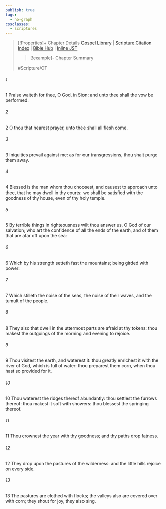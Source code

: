 ```yaml
---
publish: true
tags:
  - no-graph
cssclasses:
  - scriptures
---
```

>[!Properties]+ Chapter Details
>[Gospel Library](https://churchofjesuschrist.org/study/scriptures/ot/ps/65?lang=eng)    |    [Scripture Citation Index](https://scriptures.byu.edu/#07741::c07741)    |    [Bible Hub](https://biblehub.com/psalms/65.htm)    |    [Inline JST](https://scripturetoolbox.com/html/ic/Psalms/65.html)
>>[!example]- Chapter Summary
>> 
> 
>
>#Scripture/OT
###### 1
1 Praise waiteth for thee, O God, in Sion: and unto thee shall the vow be performed.
###### 2
2 O thou that hearest prayer, unto thee shall all flesh come.
###### 3
3 Iniquities prevail against me: as for our transgressions, thou shalt purge them away.
###### 4
4 Blessed is the man whom thou choosest, and causest to approach unto thee, that he may dwell in thy courts: we shall be satisfied with the goodness of thy house, even of thy holy temple.
###### 5
5 By terrible things in righteousness wilt thou answer us, O God of our salvation; who art the confidence of all the ends of the earth, and of them that are afar off upon the sea:
###### 6
6 Which by his strength setteth fast the mountains; being girded with power:
###### 7
7 Which stilleth the noise of the seas, the noise of their waves, and the tumult of the people.
###### 8
8 They also that dwell in the uttermost parts are afraid at thy tokens: thou makest the outgoings of the morning and evening to rejoice.
###### 9
9 Thou visitest the earth, and waterest it: thou greatly enrichest it with the river of God, which is full of water: thou preparest them corn, when thou hast so provided for it.
###### 10
10 Thou waterest the ridges thereof abundantly: thou settlest the furrows thereof: thou makest it soft with showers: thou blessest the springing thereof.
###### 11
11 Thou crownest the year with thy goodness; and thy paths drop fatness.
###### 12
12 They drop upon the pastures of the wilderness: and the little hills rejoice on every side.
###### 13
13 The pastures are clothed with flocks; the valleys also are covered over with corn; they shout for joy, they also sing.
